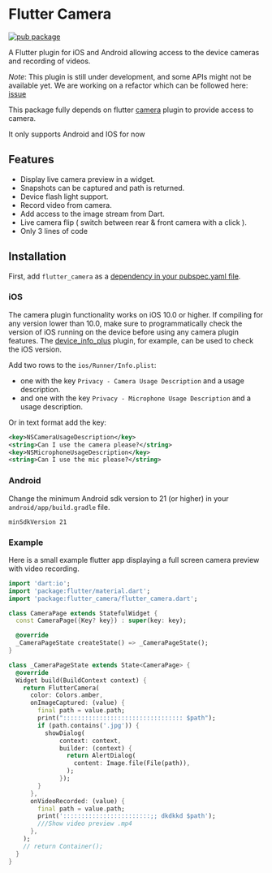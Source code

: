 # Flutter Camera

[![pub package](https://img.shields.io/pub/v/camera.svg)](https://pub.dev/packages/flutter_camera)

A Flutter plugin for iOS and Android allowing access to the device cameras and recording of videos.

*Note*: This plugin is still under development, and some APIs might not be available yet. We are working on a refactor which can be followed here: [issue](https://github.com/flutter/flutter/issues/31225)

This package fully depends on flutter [camera](https://pub.dev/packages/camera) plugin to provide access to camera.

It only supports Android and IOS for now

## Features

* Display live camera preview in a widget.
* Snapshots can be captured and path is returned.
* Device flash light support.
* Record video from camera.
* Add access to the image stream from Dart.
* Live camera flip ( switch between rear & front camera with a click ).
* Only 3 lines of code

## Installation

First, add `flutter_camera` as a [dependency in your pubspec.yaml file](https://flutter.dev/using-packages/).

### iOS

The camera plugin functionality works on iOS 10.0 or higher. If compiling for any version lower than 10.0,
make sure to programmatically check the version of iOS running on the device before using any camera plugin features.
The [device_info_plus](https://pub.dev/packages/device_info_plus) plugin, for example, can be used to check the iOS version.

Add two rows to the `ios/Runner/Info.plist`:

* one with the key `Privacy - Camera Usage Description` and a usage description.
* and one with the key `Privacy - Microphone Usage Description` and a usage description.

Or in text format add the key:

```xml
<key>NSCameraUsageDescription</key>
<string>Can I use the camera please?</string>
<key>NSMicrophoneUsageDescription</key>
<string>Can I use the mic please?</string>
```

### Android

Change the minimum Android sdk version to 21 (or higher) in your `android/app/build.gradle` file.

```
minSdkVersion 21
```
### Example

Here is a small example flutter app displaying a full screen camera preview with video recording.

```dart
import 'dart:io';
import 'package:flutter/material.dart';
import 'package:flutter_camera/flutter_camera.dart';

class CameraPage extends StatefulWidget {
  const CameraPage({Key? key}) : super(key: key);

  @override
  _CameraPageState createState() => _CameraPageState();
}

class _CameraPageState extends State<CameraPage> {
  @override
  Widget build(BuildContext context) {
    return FlutterCamera(
      color: Colors.amber,
      onImageCaptured: (value) {
        final path = value.path;
        print("::::::::::::::::::::::::::::::::: $path");
        if (path.contains('.jpg')) {
          showDialog(
              context: context,
              builder: (context) {
                return AlertDialog(
                  content: Image.file(File(path)),
                );
              });
        }
      },
      onVideoRecorded: (value) {
        final path = value.path;
        print('::::::::::::::::::::::::;; dkdkkd $path');
        ///Show video preview .mp4
      },
    );
    // return Container();
  }
}

```